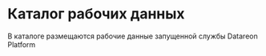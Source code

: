 # Каталог рабочих данных

В каталоге размещаются рабочие данные запущенной службы Datareon Platform
